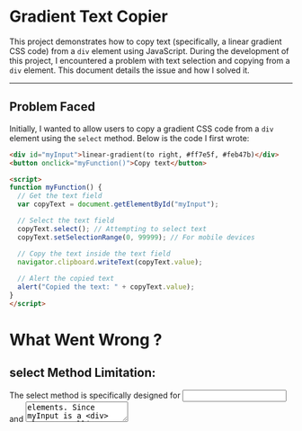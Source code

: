 # Gradient Text Copier

This project demonstrates how to copy text (specifically, a linear gradient CSS code) from a `div` element using JavaScript. During the development of this project, I encountered a problem with text selection and copying from a `div` element. This document details the issue and how I solved it.

---

## Problem Faced

Initially, I wanted to allow users to copy a gradient CSS code from a `div` element using the `select` method. Below is the code I first wrote:

```html
<div id="myInput">linear-gradient(to right, #ff7e5f, #feb47b)</div>
<button onclick="myFunction()">Copy text</button>

<script>
function myFunction() {
  // Get the text field
  var copyText = document.getElementById("myInput");

  // Select the text field
  copyText.select(); // Attempting to select text
  copyText.setSelectionRange(0, 99999); // For mobile devices

  // Copy the text inside the text field
  navigator.clipboard.writeText(copyText.value);
  
  // Alert the copied text
  alert("Copied the text: " + copyText.value);
}
</script>
```
# What Went Wrong ?
## select Method Limitation:
The select method is specifically designed for <input> and <textarea> elements. Since myInput is a <div> element, calling select on it resulted in an error.

##Invalid value Property:
The value property is not valid for a <div> element, leading copyText.value to return undefined. Because of these issues, the code failed to copy the text from the div element.

#Solution
To fix this, I updated the code to directly access the innerHTML of the div and copy it using the navigator.clipboard.writeText method. This approach avoids the limitations of the select method and allows seamless copying from a div.

# Updated Code:

```html
<div id="gradient_box">linear-gradient(to right, #ff7e5f, #feb47b)</div>
<button onclick="copyGradient()">Copy Gradient Code</button>

<script>
function copyGradient() {
    // Get the text inside gradient_box
    var copyText = gradient_box.innerHTML; // Access innerHTML directly

    // Copy the text to the clipboard
    navigator.clipboard.writeText(copyText).then(() => {
        alert("Copied the text: " + copyText); // Alert success message
    }).catch(err => {
        console.error('Error copying text: ', err); // Handle copy errors
    });
}
</script>
 ```
# Explanation of the Solution
1. Accessing innerHTML:
   Instead of using the select method, I used the innerHTML property to get the text inside the div element (gradient_box).
2. Using navigator.clipboard.writeText:
   This method copies the text directly to the clipboard, ensuring compatibility with modern browsers.
3. Error Handling:
   Added error handling with catch to log any issues during the copy process.
4. User Feedback:
   Displayed an alert with the copied text to confirm the success of the operation.

This `README.md` file explains the project, outlines the issue you faced, presents the solution, and includes an updated code snippet.

